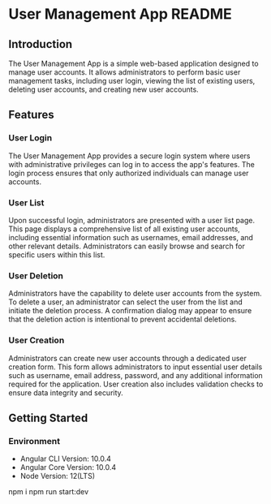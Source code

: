 # User Management App README

## Introduction

The User Management App is a simple web-based application designed to manage user accounts. It allows administrators to perform basic user management tasks, including user login, viewing the list of existing users, deleting user accounts, and creating new user accounts.

## Features

### User Login

The User Management App provides a secure login system where users with administrative privileges can log in to access the app's features. The login process ensures that only authorized individuals can manage user accounts.

### User List

Upon successful login, administrators are presented with a user list page. This page displays a comprehensive list of all existing user accounts, including essential information such as usernames, email addresses, and other relevant details. Administrators can easily browse and search for specific users within this list.

### User Deletion

Administrators have the capability to delete user accounts from the system. To delete a user, an administrator can select the user from the list and initiate the deletion process. A confirmation dialog may appear to ensure that the deletion action is intentional to prevent accidental deletions.

### User Creation

Administrators can create new user accounts through a dedicated user creation form. This form allows administrators to input essential user details such as username, email address, password, and any additional information required for the application. User creation also includes validation checks to ensure data integrity and security.

## Getting Started

### Environment 
- Angular CLI Version: 10.0.4
- Angular Core Version: 10.0.4
- Node Version: 12(LTS)

npm i
npm run start:dev